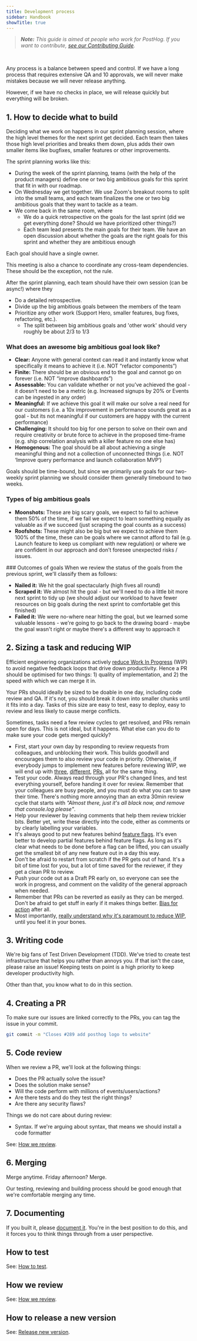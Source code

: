 ```yaml
---
title: Development process
sidebar: Handbook
showTitle: true
---
```


> _**Note:** This guide is aimed at people who work for PostHog. If you want to contribute, [see our Contributing Guide](/docs/contributing)._

<br />

Any process is a balance between speed and control. If we have a long process that requires extensive QA and 10 approvals, we will never make mistakes because we will never release anything.

However, if we have no checks in place, we will release quickly but everything will be broken.


## 1. How to decide what to build

Deciding what we work on happens in our sprint planning session, where the high level themes for the next sprint get decided. Each team then takes those high level priorities and breaks them down, plus adds their own smaller items like bugfixes, smaller features or other improvements.

The sprint planning works like this:
- During the week of the sprint planning, teams (with the help of the product managers) define one or two big ambitious goals for this sprint that fit in with our roadmap.
- On Wednesday we get together. We use Zoom's breakout rooms to split into the small teams, and each team finalizes the one or two big ambitious goals that they want to tackle as a team.
- We come back in the same room, where
  - We do a quick retrospective on the goals for the last sprint (did we get everything done? Should we have prioritized other things?)
  - Each team lead presents the main goals for their team. We have an open discussion about whether the goals are the right goals for this sprint and whether they are ambitious enough

Each goal should have a single owner.

This meeting is also a chance to coordinate any cross-team dependencies. These should be the exception, not the rule. 


After the sprint planning, each team should have their own session (can be async!) where they
- Do a detailed retrospective.
- Divide up the big ambitious goals between the members of the team
- Prioritize any other work (Support Hero, smaller features, bug fixes, refactoring, etc.).
  - The split between big ambitious goals and 'other work' should very roughly be about 2/3 to 1/3

### What does an awesome big ambitious goal look like?

* **Clear:** Anyone with general context can read it and instantly know what specifically it means to achieve it (i.e. NOT “refactor components”)
* **Finite:** There should be an obvious end to the goal and cannot go on forever (i.e. NOT “improve dashboards”)
* **Assessable:** You can validate whether or not you’ve achieved the goal - it doesn’t need to be a metric (e.g. Increased signups by 20% or Events can be ingested in any order)
* **Meaningful:** If we achieve this goal it will make our solve a real need for our customers (i.e. a 10x improvement in performance sounds great as a goal - but its not meaningful if our customers are happy with the current performance)
* **Challenging:** It should too big for one person to solve on their own and require creativity or brute force to achieve in the proposed time-frame (e.g. ship correlation analysis with a killer feature no one else has)
* **Homogenous:** The goal should be all about achieving a single meaningful thing and not a collection of unconnected things (i.e. NOT ‘Improve query performance and launch collaboration MVP’)

Goals should be time-bound, but since we primarily use goals for our two-weekly sprint planning we should consider them generally timebound to two weeks.

### Types of big ambitious goals

* **Moonshots:** These are big scary goals, we expect to fail to achieve them 50% of the time, if we fail we expect to learn something equally as valuable as if we succeed (just scraping the goal counts as a success)
* **Roofshots:** These might also be big but we expect to achieve them 100% of the time, these can be goals where we cannot afford to fail (e.g. Launch feature to keep us compliant with new regulation) or where we are confident in our approach and don’t foresee unexpected risks / issues.

### Outcomes of goals
When we review the status of the goals from the previous sprint, we'll classify them as follows:
* **Nailed it:** We hit the goal spectacularly (high fives all round)
* **Scraped it:** We almost hit the goal - but we'll need to do a little bit more next sprint to tidy up (we should adjust our workload to have fewer resources on big goals during the next sprint to comfortable get this finished)
* **Failed it:** We were no-where near hitting the goal, but we learned some valuable lessons - we're going to go back to the drawing board - maybe the goal wasn't right or maybe there's a different way to approach it

## 2. Sizing a task and reducing WIP

Efficient engineering organizations actively [reduce Work In Progress](https://loom.com/share/5efceb288b634a449041918bdba08202) (WIP) to avoid negative feedback loops that drive down productivity. Hence a PR should be optimised for two things: 1) quality of implementation, and 2) the speed with which we can merge it in.

Your PRs should ideally be sized to be doable in one day, including code review and QA. If it's not, you should break it down into smaller chunks until it fits into a day. Tasks of this size are easy to test, easy to deploy, easy to review and less likely to cause merge conflicts. 

Sometimes, tasks need a few review cycles to get resolved, and PRs remain open for days. This is not ideal, but it happens. What else can you do to make sure your code gets merged quickly? 

- First, start your own day by responding to review requests from colleagues, and unblocking their work. This builds goodwill and encourages them to also review your code in priority. Otherwise, if everybody jumps to implement new features before reviewing WIP, we will end up with [three](https://github.com/PostHog/posthog/pull/6717), [different](https://github.com/PostHog/posthog/pull/6722), [PRs](https://github.com/PostHog/posthog/pull/6766), all for the same thing.
- Test your code. Always read through your PR's changed lines, and test everything yourself, before handing it over for review. Remember that your colleagues are busy people, and you must do what you can to save their time. There's nothing more annoying than an extra 30min review cycle that starts with *"Almost there, just it's all black now, and remove that console.log please"*.
- Help your reviewer by leaving comments that help them review trickier bits. Better yet, write these directly into the code, either as comments or by clearly labelling your variables.
- It's always good to put new features behind [feature flags](https://posthog.com/docs/user-guides/feature-flags). It's even better to develop partial features behind feature flags. As long as it's clear what needs to be done before a flag can be lifted, you can usually get the smallest bit of any new feature out in a day this way.
- Don't be afraid to restart from scratch if the PR gets out of hand. It's a bit of time lost for you, but a lot of time saved for the reviewer, if they get a clean PR to review.
- Push your code out as a Draft PR early on, so everyone can see the work in progress, and comment on the validity of the general approach when needed.
- Remember that PRs can be reverted as easily as they can be merged. Don't be afraid to get stuff in early if it makes things better. [Bias for action](https://posthog.com/handbook/company/values#bias-for-action) after all.
- Most importantly, [really understand why it's paramount to reduce WIP](https://loom.com/share/5efceb288b634a449041918bdba08202), until you feel it in your bones.


## 3. Writing code

We're big fans of Test Driven Development (TDD). We've tried to create test infrastructure that helps you rather than annoys you. If that isn't the case, please raise an issue! Keeping tests on point is a high priority to keep developer productivity high.

Other than that, you know what to do in this section.

## 4. Creating a PR

To make sure our issues are linked correctly to the PRs, you can tag the issue in your commit.

```bash
git commit -m "Closes #289 add posthog logo to website"
```

## 5. Code review

When we review a PR, we'll look at the following things:
- Does the PR actually solve the issue?
- Does the solution make sense?
- Will the code perform with millions of events/users/actions?
- Are there tests and do they test the right things?
- Are there any security flaws?

Things we do not care about during review:
- Syntax. If we're arguing about syntax, that means we should install a code formatter

See: [How we review](/handbook/engineering/how-we-review).

## 6. Merging

Merge anytime. Friday afternoon? Merge.

Our testing, reviewing and building process should be good enough that we're comfortable merging any time.

## 7. Documenting

If you built it, please [document it](https://posthog.com/docs). You're in the best position to do this, and it forces you to think things through from a user perspective.

## How to test

See: [How to test](/docs/contributing#testing).

## How we review

See: [How we review](/handbook/engineering/how-we-review).

## How to release a new version 

See: [Release new version](/handbook/engineering/release-new-version).
